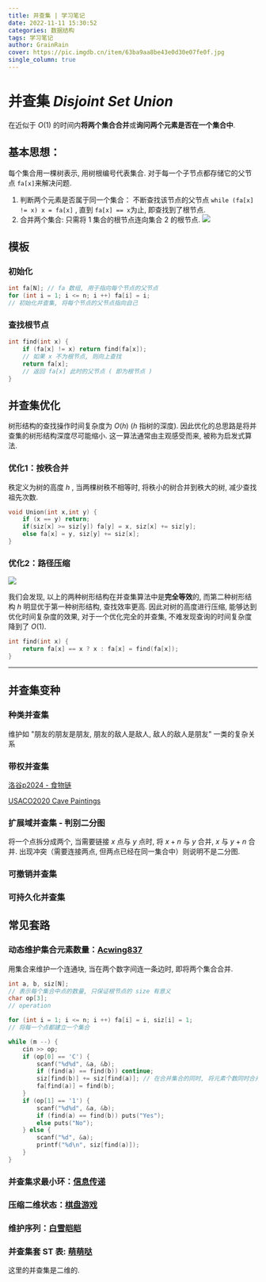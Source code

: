 ```yaml
---
title: 并查集 | 学习笔记
date: 2022-11-11 15:30:52
categories: 数据结构
tags: 学习笔记
author: GrainRain
cover: https://pic.imgdb.cn/item/63ba9aa8be43e0d30e07fe0f.jpg
single_column: true
---
```



# 并查集 $Disjoint\ Set\ Union$

在近似于 $O(1)$ 的时间内**将两个集合合并**或**询问两个元素是否在一个集合中**. 

## 基本思想：

每个集合用一棵树表示, 用树根编号代表集合. 对于每一个子节点都存储它的父节点 `fa[x]`来解决问题. 

1. 判断两个元素是否属于同一个集合：
   不断查找该节点的父节点 `while (fa[x] != x) x = fa[x]` , 直到 `fa[x] == x`为止, 即查找到了根节点. 
2. 合并两个集合: 只需将 1 集合的根节点连向集合 2 的根节点. 
   ![](https://pic.imgdb.cn/item/63c66b0fbe43e0d30ef4afaa.jpg)


## 模板

### 初始化
```cpp
int fa[N]; // fa 数组, 用于指向每个节点的父节点
for (int i = 1; i <= n; i ++) fa[i] = i;
// 初始化并查集, 将每个节点的父节点指向自己
```

### 查找根节点

```cpp
int find(int x) {
	if (fa[x] != x) return find(fa[x]);
	// 如果 x 不为根节点, 则向上查找
	return fa[x];
	// 返回 fa[x] 此时的父节点 ( 即为根节点 ) 
}
```

## 并查集优化

树形结构的查找操作时间复杂度为 $O(h)$ ($h$ 指树的深度). 因此优化的总思路是将并查集的树形结构深度尽可能缩小. 这一算法通常由主观感受而来, 被称为启发式算法.

### 优化1：按秩合并

秩定义为树的高度 $h$ , 当两棵树秩不相等时, 将秩小的树合并到秩大的树, 减少查找祖先次数.

```cpp
void Union(int x,int y) {
	if (x == y) return;
	if(siz[x] >= siz[y]) fa[y] = x, siz[x] += siz[y];
	else fa[x] = y, siz[y] += siz[x];
}
```

### 优化2：路径压缩

![](https://pic.imgdb.cn/item/63c61bcabe43e0d30e604469.jpg)

我们会发现, 以上的两种树形结构在并查集算法中是**完全等效**的, 而第二种树形结构 $h$ 明显优于第一种树形结构, 查找效率更高. 因此对树的高度进行压缩, 能够达到优化时间复杂度的效果, 对于一个优化完全的并查集, 不难发现查询的时间复杂度降到了 $O(1)$.

```cpp
int find(int x) {
	return fa[x] == x ? x : fa[x] = find(fa[x]);
}
```

------------

## 并查集变种
   
### 种类并查集

维护如 "朋友的朋友是朋友, 朋友的敌人是敌人, 敌人的敌人是朋友" 一类的复杂关系

### 带权并查集

[洛谷p2024 - 食物链](https://www.luogu.com.cn/problem/P2024)



[USACO2020 Cave Paintings](https://www.luogu.com.cn/problem/P6008)



### 扩展域并查集 - 判别二分图

将一个点拆分成两个, 当需要链接 $x$ 点与 $y$ 点时, 将 $x + n$ 与 $y$ 合并, $x$ 与 $y + n$ 合并. 出现冲突（需要连接两点, 但两点已经在同一集合中）则说明不是二分图. 

### 可撤销并查集


### 可持久化并查集



## 常见套路

### 动态维护集合元素数量：[Acwing837](https://www.acwing.com/problem/content/839/)

用集合来维护一个连通块, 当在两个数字间连一条边时, 即将两个集合合并. 

```cpp
int a, b, siz[N];
// 表示每个集合中点的数量, 只保证根节点的 size 有意义 
char op[3];
// operation 

for (int i = 1; i <= n; i ++) fa[i] = i, siz[i] = 1;
// 将每一个点都建立一个集合

while (m --) {
	cin >> op;
	if (op[0] == 'C') {
		scanf("%d%d", &a, &b);
		if (find(a) == find(b)) continue;
		siz[find(b)] += siz[find(a)]; // 在合并集合的同时, 将元素个数同时合并 
		fa[find(a)] = find(b);
	}
	if (op[1] == '1') {
		scanf("%d%d", &a, &b);
		if (find(a) == find(b)) puts("Yes");
		else puts("No");
	} else {
		scanf("%d", &a);
		printf("%d\n", siz[find(a)]);
	}
}
```

### 并查集求最小环：[信息传递](https://www.luogu.com.cn/problem/P2661)

### 压缩二维状态：[棋盘游戏](https://www.luogu.com.cn/problem/P5877)

### 维护序列：[白雪皑皑](https://www.luogu.com.cn/problem/P2391)

### 并查集套 ST 表: [萌萌哒](https://www.luogu.com.cn/problem/P3295)

这里的并查集是二维的. 

